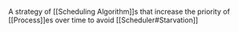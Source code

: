 A strategy of [[Scheduling Algorithm]]s that increase the priority of [[Process]]es over time to avoid [[Scheduler#Starvation]]

